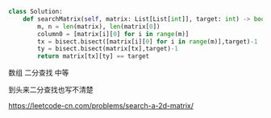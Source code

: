 <!--
 * @Description: 
 * @Autor: Au3C2
 * @Date: 2021-03-30 13:19:38
 * @LastEditors: Au3C2
 * @LastEditTime: 2021-03-30 13:20:22
-->
```python
class Solution:
    def searchMatrix(self, matrix: List[List[int]], target: int) -> bool:
        m, n = len(matrix), len(matrix[0])
        column0 = [matrix[i][0] for i in range(m)]
        tx = bisect.bisect([matrix[i][0] for i in range(m)],target)-1
        ty = bisect.bisect(matrix[tx],target)-1
        return matrix[tx][ty] == target
```
数组 二分查找 中等

到头来二分查找也写不清楚

https://leetcode-cn.com/problems/search-a-2d-matrix/

